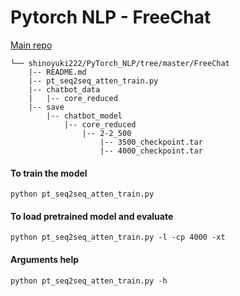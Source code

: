 # Pytorch NLP - FreeChat
[Main repo](https://github.com/shinoyuki222/PyTorch_NLP)


```
└── shinoyuki222/PyTorch_NLP/tree/master/FreeChat
    |-- README.md
    |-- pt_seq2seq_atten_train.py
    |-- chatbot_data
    |   |-- core_reduced
    |-- save
        |-- chatbot_model
            |-- core_reduced
                |-- 2-2_500
                    |-- 3500_checkpoint.tar
                    |-- 4000_checkpoint.tar      
```
#### To train the model
    python pt_seq2seq_atten_train.py

#### To load pretrained model and evaluate 

    python pt_seq2seq_atten_train.py -l -cp 4000 -xt

#### Arguments help
    python pt_seq2seq_atten_train.py -h
